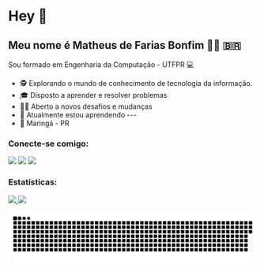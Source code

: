 # Hey 👋

## Meu nome é Matheus de Farias Bonfim 🧑‍💻 🇧🇷

Sou formado em Engenharia da Computação - UTFPR 💻

 - 🕵 Explorando o mundo de conhecimento de tecnologia da informação.
 - 🎓 Disposto a aprender e resolver problemas
 - 💪🏽 Aberto a novos desafios e mudanças
 - 🌱 Atualmente estou aprendendo ---
 - 📍 Maringá - PR

### Conecte-se comigo:

[<img src="https://img.shields.io/badge/linkedin-%230077B5.svg?&style=for-the-badge&logo=linkedin&logoColor=white" />](https://www.linkedin.com/in/matheusfbonfim/)
[<img src = "https://img.shields.io/badge/- matheusdefarias.b@gmail.com-%23E4505F.svg?&style=for-the-badge&logo=gmail&logoColor=white">](mailto:matheusdefarias.b@gmail.com)
[<img src = "https://img.shields.io/badge/WhatsApp-25D366?style=for-the-badge&logo=whatsapp&logoColor=white">](https://api.whatsapp.com/send?phone=5511995770511/)


  
<!-- [<img src = "https://img.shields.io/badge/facebook-%231877F2.svg?&style=for-the-badge&logo=facebook&logoColor=white">](https://www.facebook.com/matheus.farias.758)  -->
### Estatísticas:

<!-- [![Anurag's github stats](https://github-readme-stats.vercel.app/api?username=matheusfbonfim&hide=contribs,issues,prs)](https://github.com/matheusfbonfim/github-readme-stats)

[![Top Langs](https://github-readme-stats.vercel.app/api/top-langs/?username=matheusfbonfim)](https://github.com/matheusfbonfim/github-readme-stats)
 -->
<div>
  <a href="https://github.com/matheusfbonfim">
  <img height="180em" src="https://github-readme-stats.vercel.app/api?username=matheusfbonfim&show_icons=true&theme=algolia&include_all_commits=true&count_private=true"/>
  <img height="180em" src="https://github-readme-stats.vercel.app/api/top-langs/?username=matheusfbonfim&layout=compact&langs_count=8&theme=algolia"/>
<div>

![Snake animation](https://github.com/matheusfbonfim/matheusfbonfim/blob/output/github-contribution-grid-snake.svg)
